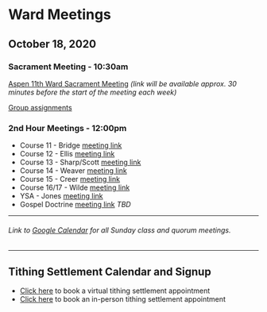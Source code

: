 # Ward Meetings

## October 18, 2020

### Sacrament Meeting - 10:30am

<!--*[Watch & Listen to Aspen 11th Ward's Sacrament Meeting](https://www.youtube.com/watch?v=pajvtAMAWIs)*-->
[Aspen 11th Ward Sacrament Meeting](tbd) *(link will be available approx. 30 minutes before the start of the meeting each week)*

[Group assignments](https://docs.google.com/document/d/1mpLDtxDyq9XB_umNcKlkvhGHiGv-0iW3OCYqaRxaDrI/preview)


### 2nd Hour Meetings - 12:00pm
* Course 11 - Bridge [meeting link](https://meet.google.com/dno-ohaw-iin)
* Course 12 - Ellis [meeting link](https://meet.google.com/zww-rnvx-gda)
* Course 13 - Sharp/Scott [meeting link](https://meet.google.com/hcp-iuvu-bpw)
* Course 14 - Weaver [meeting link](https://meet.google.com/itg-bpwo-kuq)
* Course 15 - Creer [meeting link](https://meet.google.com/qpm-afzw-acd)
* Course 16/17 - Wilde [meeting link](https://meet.google.com/str-yptr-iab)
* YSA - Jones [meeting link](https://meet.google.com/uxh-tedi-wum)
* Gospel Doctrine [meeting link](https://tbd) _TBD_


<!---
#### Relief Society & Elders Quorum

*Relief Society* [meeting link](https://meet.google.com/pha-prfy-ykv)

*Elder's Quorum* [meeting link](https://meet.google.com/uif-nmvv-jtn)

#### Young Women

*Young Women (Combined)* [meeting link](https://meet.google.com/rph-cjvg-sgm)

// *Young Women (12-15)* [meeting link](https://meet.google.com/qmq-tova-qhk)

#### Aaronic Priesthood

*Deacons Quorum* [meeting link](https://meet.google.com/qrq-bpze-pmu)

*Teachers Quorum* [meeting link](https://meet.google.com/wiz-zbgv-nxs)

*Priests Quorum* [meeting link](https://meet.google.com/hyi-jkmp-ymd)
-->

   ---  
###### Link to [Google Calendar](https://calendar.google.com/calendar/u/1?cid=YXNwZW4xMWNvbW11bmljYXRpb25zQGdtYWlsLmNvbQ) for all Sunday class and quorum meetings.

   --- 
## Tithing Settlement Calendar and Signup
* [Click here](https://bishopsharp-tithing-settlement-2020-virtual.youcanbook.me) to book a virtual tithing settlement appointment
* [Click here](https://bishopsharp-tithing-settlement-2020.youcanbook.me) to book an in-person tithing settlement appointment




